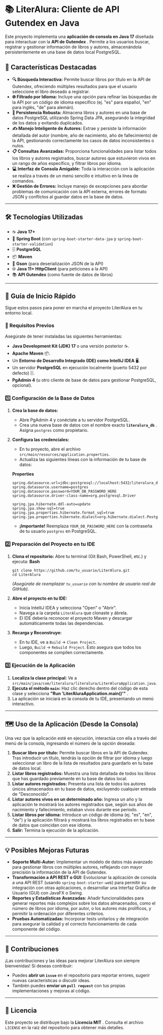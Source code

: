# 📚 LiterAlura: Cliente de API Gutendex en Java

Este proyecto implementa una **aplicación de consola en Java 17** diseñada para interactuar con la  **API de Gutendex** . Permite a los usuarios buscar, registrar y gestionar información de libros y autores, almacenándola persistentemente en una base de datos local PostgreSQL.

## 🌟 Características Destacadas

* **🔍 Búsqueda Interactiva:** Permite buscar libros por título en la API de Gutendex, ofreciendo múltiples resultados para que el usuario seleccione el libro deseado a registrar.
* **🌐 Filtrado por Idioma:** Incluye una opción para refinar las búsquedas de la API por un código de idioma específico (ej. "es" para español, "en" para inglés, "de" para alemán).
* **💾 Persistencia Robusta:** Almacena libros y autores en una base de datos PostgreSQL utilizando Spring Data JPA, asegurando la integridad de los datos y evitando duplicados.
* **✍️ Manejo Inteligente de Autores:** Extrae y persiste la información detallada del autor (nombre, año de nacimiento, año de fallecimiento) de la API, gestionando correctamente los casos de datos inconsistentes o nulos.
* **📋 Consultas Avanzadas:** Proporciona funcionalidades para listar todos los libros y autores registrados, buscar autores que estuvieron vivos en un rango de años específico, y filtrar libros por idioma.
* **💻 Interfaz de Consola Amigable:** Toda la interacción con la aplicación se realiza a través de un menú sencillo e intuitivo en la línea de comandos.
* **❌ Gestión de Errores:** Incluye manejo de excepciones para abordar problemas de comunicación con la API externa, errores de formato JSON y conflictos al guardar datos en la base de datos.

---

## 🛠️ Tecnologías Utilizadas

* ☕ **Java 17+**
* 🚀 **Spring Boot** (con `spring-boot-starter-data-jpa` y `spring-boot-starter-validation`)
* 🗄️ **PostgreSQL**
* 📦 **Maven**
* 📝 **Gson** (para deserialización JSON de la API)
* 🌐 **Java 11+ HttpClient** (para peticiones a la API)
* 📚 **API Gutendex** (como fuente de datos de libros)

---

## 🚀 Guía de Inicio Rápido

Sigue estos pasos para poner en marcha el proyecto LiterAlura en tu entorno local.

### 📌 Requisitos Previos

Asegúrate de tener instaladas las siguientes herramientas:

* **Java Development Kit (JDK) 17** o una versión posterior ☕.
* **Apache Maven** 📦.
* Un **Entorno de Desarrollo Integrado (IDE) como IntelliJ IDEA** 🖥️.
* Un servidor **PostgreSQL** en ejecución localmente (puerto 5432 por defecto) 🗄️.
* **PgAdmin 4** (u otro cliente de base de datos para gestionar PostgreSQL, opcional).

### 1️⃣ Configuración de la Base de Datos

1. **Crea la base de datos:**

   * Abre PgAdmin 4 y conéctate a tu servidor PostgreSQL.
   * Crea una nueva base de datos con el nombre exacto  **`literalura_db`** . Asigna `postgres` como propietario.
2. **Configura las credenciales:**

   * En tu proyecto, abre el archivo `src/main/resources/application.properties`.
   * Actualiza las siguientes líneas con la información de tu base de datos:

   **Properties**

   ```
   spring.datasource.url=jdbc:postgresql://localhost:5432/literalura_db
   spring.datasource.username=postgres
   spring.datasource.password=YOUR_DB_PASSWORD_HERE
   spring.datasource.driver-class-name=org.postgresql.Driver

   spring.jpa.hibernate.ddl-auto=update
   spring.jpa.show-sql=true
   spring.jpa.properties.hibernate.format_sql=true
   spring.jpa.properties.hibernate.dialect=org.hibernate.dialect.PostgreSQLDialect
   ```

   * **¡Importante!** Reemplaza `YOUR_DB_PASSWORD_HERE` con la contraseña de tu usuario `postgres` en PostgreSQL.

### 2️⃣ Preparación del Proyecto en tu IDE

1. **Clona el repositorio:** Abre tu terminal (Git Bash, PowerShell, etc.) y ejecuta:
   **Bash**

   ```
   git clone https://github.com/tu_usuario/LiterAlura.git
   cd LiterAlura
   ```

   *(Asegúrate de reemplazar `tu_usuario` con tu nombre de usuario real de GitHub).*
2. **Abre el proyecto en tu IDE:**

   * Inicia IntelliJ IDEA y selecciona "Open" o "Abrir".
   * Navega a la carpeta `LiterAlura` que clonaste y ábrela.
   * El IDE debería reconocer el proyecto Maven y descargar automáticamente todas las dependencias.
3. **Recarga y Reconstruye:**

   * En tu IDE, ve a `Build` -> `Clean Project`.
   * Luego, `Build` -> `Rebuild Project`. Esto asegura que todos los componentes se compilen correctamente.

### 3️⃣ Ejecución de la Aplicación

1. **Localiza la clase principal:** Ve a `src/main/java/com/literalura/literalura/LiterAluraApplication.java`.
2. **Ejecuta el método `main`:** Haz clic derecho dentro del código de esta clase y selecciona  **"Run 'LiterAluraApplication.main()'"** .
3. La aplicación se iniciará en la consola de tu IDE, presentando un menú interactivo.

---

## 🗺️ Uso de la Aplicación (Desde la Consola)

Una vez que la aplicación esté en ejecución, interactúa con ella a través del menú de la consola, ingresando el número de la opción deseada:

1. **Buscar libro por título:** Permite buscar libros en la API de Gutendex. Tras introducir un título, tendrás la opción de filtrar por idioma y luego seleccionar un libro de la lista de resultados para guardarlo en tu base de datos local.
2. **Listar libros registrados:** Muestra una lista detallada de todos los libros que has guardado previamente en tu base de datos local.
3. **Listar autores registrados:** Presenta una lista de todos los autores únicos almacenados en tu base de datos, excluyendo cualquier entrada de "Desconocido".
4. **Listar autores vivos en un determinado año:** Ingresa un año y la aplicación te mostrará los autores registrados que, según sus años de nacimiento y fallecimiento, estaban vivos durante ese periodo.
5. **Listar libros por idioma:** Introduce un código de idioma (ej. "es", "en", "de") y la aplicación filtrará y mostrará los libros registrados en tu base de datos que coincidan con ese idioma.
6. **Salir:** Termina la ejecución de la aplicación.

---

## 💡 Posibles Mejoras Futuras

* **Soporte Multi-Autor:** Implementar un modelo de datos más avanzado para gestionar libros con múltiples autores, reflejando con mayor precisión la información de la API de Gutendex.
* **Transformación a API REST o GUI:** Evolucionar la aplicación de consola a una API REST (usando `spring-boot-starter-web`) para permitir su integración con otras aplicaciones, o desarrollar una Interfaz Gráfica de Usuario (GUI) con JavaFX o Swing.
* **Reportes y Estadísticas Avanzadas:** Añadir funcionalidades para generar reportes más complejos sobre los datos almacenados, como el número de libros por idioma, por autor, o los autores más prolíficos, y permitir la ordenación por diferentes criterios.
* **Pruebas Automatizadas:** Incorporar tests unitarios y de integración para asegurar la calidad y el correcto funcionamiento de cada componente del código.

---

## 🤝 Contribuciones

¡Las contribuciones y las ideas para mejorar LiterAlura son siempre bienvenidas! Si deseas contribuir:

* Puedes **abrir un `issue`** en el repositorio para reportar errores, sugerir nuevas características o discutir ideas.
* También puedes **enviar un `pull request`** con tus propias implementaciones y mejoras al código.

---

## 📄 Licencia

Este proyecto se distribuye bajo la  **Licencia MIT** . Consulta el archivo `LICENSE` en la raíz del repositorio para obtener más detalles.

